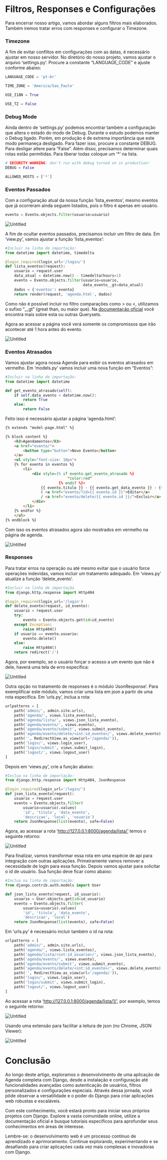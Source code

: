 # Filtros, Responses e Configurações

Para encerrar nosso artigo, vamos abordar alguns filtros mais elaborados. Também iremos tratar erros com responses e configurar o Timezone.

### Timezone

A fim de evitar conflitos em configurações com as datas, é necessário ajustar em nosso servidor. No diretório do nosso projeto, vamos ajustar o arquivo ‘settings.py’. Procure a constante “LANGUAGE_CODE” e ajuste conforme abaixo:

```python
LANGUAGE_CODE = 'pt-br'

TIME_ZONE = 'America/Sao_Paulo'

USE_I18N = True

USE_TZ = False
```

### Debug Mode

Ainda dentro de ‘settings.py’ podemos encontrar também a configuração que altera o estado do modo de Debug. Durante o estudo podemos manter o Debug ligado. Porém, em produção é de extrema importância que este modo permaneça desligado. Para fazer isso, procure a constante DEBUG. Para desligar altere para “False”. Além disso, precisamos determinar quais rotas estão permitidas. Para liberar todas coloque um ‘*’ na lista.

```python
# SECURITY WARNING: don't run with debug turned on in production!
DEBUG = False

ALLOWED_HOSTS = ['*']
```

### Eventos Passados

Com a configuração atual da nossa função ‘lista_eventos’, mesmo eventos que já ocorreram ainda seguem listados, pois o filtro é apenas em usuário. 

```python
evento = Evento.objects.filter(usuario=usuario)
```

![Untitled](07_images/Untitled.png)

A fim de ocultar eventos passados, precisamos incluir um filtro de data. Em ‘view.py’, vamos ajustar a função ‘lista_eventos’:

```python
#Incluir na linha de importação:
from datetime import datetime, timedelta

@login_required(login_url='/login/')
def lista_eventos(request):
    usuario = request.user
    data_atual = datetime.now() - timedelta(hours=1)
    evento = Evento.objects.filter(usuario=usuario,
                                   data_evento__gt=data_atual)
    dados = {'eventos': evento}
    return render(request, 'agenda.html', dados)
```

Como não é possível incluir no filtro comparações como > ou <, utilizamos o sufixo “__gt” (great than, ou maior que). Na [documentação oficial](https://docs.djangoproject.com/en/5.0/ref/models/querysets/#gt) você encontra mais sobre esta ou outras Querysets.

Agora ao acessar a página você verá somente os compromissos que irão acontecer até 1 hora antes do evento.

![Untitled](07_images/Untitled%201.png)

### Eventos Atrasados

Vamos ajustar agora nossa Agenda para exibir os eventos atrasados em vermelho. Em ‘models.py’ vamos incluir uma nova função em “Eventos”:

```python
#Incluir na linha de importação:
from datetime import datetime

def get_evento_atrasado(self):
    if self.data_evento < datetime.now():
        return True
    else:
        return False
```

Feito isso é necessário ajustar a página ‘agenda.html’:

```html
{% extends "model-page.html" %}

{% block content %}
    <h3>Agendamentos</h3>
    <a href="evento/">
        <button type="button">Novo Evento</button>
    </a>
    <ul style="font-size: 18px">
    {% for evento in eventos %}
        <li>
            <div style={% if evento.get_evento_atrasado %}
                            "color:red"
                        {% endif %}>
                {{ evento.titulo }} - {{ evento.get_data_evento }} - {{ evento.local }}
                ( <a href="evento/?id={{ evento.id }}">Editar</a>
                / <a href="evento/delete/{{ evento.id }}/">Excluir</a> )
            </div>
        </li>
    {% endfor %}
    </ul>
{% endblock %}
```

Com isso os eventos atrasados agora são mostrados em vermelho na página de agenda.

![Untitled](07_images/Untitled%202.png)

### Responses

Para tratar erros na operação ou até mesmo evitar que o usuário force operações indevidas, vamos incluir um tratamento adequado. Em ‘views.py’ atualize a função ‘delete_evento’.

```python
#Incluir na linha de importação
from django.http.response import Http404

@login_required(login_url='/login')
def delete_evento(request, id_evento):
    usuario = request.user
    try:
        evento = Evento.objects.get(id=id_evento)
    except Exception:
        raise Http404()
    if usuario == evento.usuario:
        evento.delete()
    else:
        raise Http404()
    return redirect('/')
```

Agora, por exemplo, se o usuário forçar o acesso a um evento que não é dele, haverá uma tela de erro específica:

![Untitled](07_images/Untitled%203.png)

Outra opção no tratamento de responses é o módulo ‘JsonResponse’. Para exemplificar este módulo, vamos criar uma lista em json a partir de uma rota específica. Em ‘urls.py’, inclua a rota:

```python
urlpatterns = [
    path('admin/', admin.site.urls),
    path('agenda/', views.lista_eventos),
    path('agenda/lista/', views.json_lista_evento),
    path('agenda/evento/', views.evento),
    path('agenda/evento/submit', views.submit_evento),
    path('agenda/evento/delete/<int:id_evento>/', views.delete_evento),
    path('', RedirectView.as_view(url='/agenda/')),
    path('login/', views.login_user),
    path('login/submit', views.submit_login),
    path('logout/', views.logout_user)
]
```

Depois em ‘views.py’, crie a função abaixo:

```python
#Inclua na linha de importação:
from django.http.response import Http404, JsonResponse

@login_required(login_url='/login/')
def json_lista_evento(request):
    usuario = request.user
    evento = Evento.objects.filter(
        usuario=usuario).values(
        'id', 'titulo', 'data_evento',
        'descricao', 'local', 'usuario')
    return JsonResponse(list(evento), safe=False)
```

Agora, ao acessar a rota ‘http://127.0.0.1:8000/agenda/lista/’ temos o seguinte retorno:

![Untitled](07_images/Untitled%204.png)

Para finalizar, vamos transformar essa rota em uma espécie de api para integração com outras aplicações. Primeiramente vamos remover a necessidade de login para essa função. Depois vamos ajustar para solicitar o id de usuário. Sua função deve ficar como abaixo:

```python
#Inclua na linha de importação:
from django.contrib.auth.models import User

def json_lista_evento(request, id_usuario):
    usuario = User.objects.get(id=id_usuario)
    evento = Evento.objects.filter(
        usuario=usuario).values(
        'id', 'titulo', 'data_evento',
        'descricao', 'local')
    return JsonResponse(list(evento), safe=False)
```

Em ‘urls.py’ é necessário incluir também o id na rota:

```python
urlpatterns = [
    path('admin/', admin.site.urls),
    path('agenda/', views.lista_eventos),
    path('agenda/lista/<int:id_usuario>/', views.json_lista_evento),
    path('agenda/evento/', views.evento),
    path('agenda/evento/submit', views.submit_evento),
    path('agenda/evento/delete/<int:id_evento>/', views.delete_evento),
    path('', RedirectView.as_view(url='/agenda/')),
    path('login/', views.login_user),
    path('login/submit', views.submit_login),
    path('logout/', views.logout_user)
]
```

Ao acessar a rota ‘http://127.0.0.1:8000/agenda/lista/1/’, por exemplo, temos o seguinte retorno:

![Untitled](07_images/Untitled%205.png)

Usando uma extensão para facilitar a leitura de json (no Chrome, JSON Viewer):

![Untitled](07_images/Untitled%206.png)

# Conclusão

Ao longo deste artigo, exploramos o desenvolvimento de uma aplicação de Agenda completa com Django, desde a instalação e configuração até funcionalidades avançadas como autenticação de usuários, filtros personalizados e configurações especiais. Através dessa jornada, você pôde observar a versatilidade e o poder do Django para criar aplicações web robustas e escaláveis.

Com este conhecimento, você estará pronto para iniciar seus próprios projetos com Django. Explore a vasta comunidade online, utilize a documentação oficial e busque tutoriais específicos para aprofundar seus conhecimentos em áreas de interesse.

Lembre-se: o desenvolvimento web é um processo contínuo de aprendizado e aprimoramento. Continue explorando, experimentando e se desafiando para criar aplicações cada vez mais complexas e inovadoras com Django.